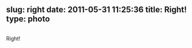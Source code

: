 slug: right
date: 2011-05-31 11:25:36
title: Right!
type: photo
---

<a href="http://www.gigapromoters.com/blog/wp-content/uploads/2010/04/040710-0202-workinghard12.jpg"><img src="{{@asset.url swerner/tumblr/2011-05-31-right-19fc17d317.jpeg}}" alt=""/></a>

Right!
